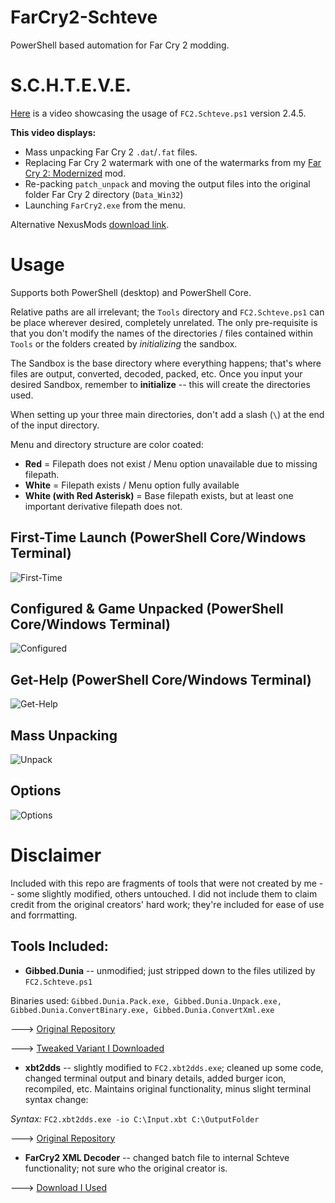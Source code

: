 # FarCry2-Schteve
PowerShell based automation for Far Cry 2 modding.

# S.C.H.T.E.V.E.

[Here](https://youtu.be/Z3FQxDj7SIk) is a video showcasing the usage of `FC2.Schteve.ps1` version 2.4.5.

**This video displays:**
- Mass unpacking Far Cry 2 `.dat`/`.fat` files.
- Replacing Far Cry 2 watermark with one of the watermarks from my [Far Cry 2: Modernized](https://www.nexusmods.com/farcry2/mods/308) mod.
- Re-packing `patch_unpack` and moving the output files into the original folder Far Cry 2 directory (`Data_Win32`)
- Launching `FarCry2.exe` from the menu.

Alternative NexusMods [download link](https://www.nexusmods.com/farcry2/mods/316).

# Usage

Supports both PowerShell (desktop) and PowerShell Core.

Relative paths are all irrelevant; the `Tools` directory and `FC2.Schteve.ps1` can be place wherever desired, completely
unrelated.  The only pre-requisite is that you don't modify the names of the directories / files contained within `Tools`
or the folders created by *initializing* the sandbox.

The Sandbox is the base directory where everything happens; that's where files are output, converted, decoded, packed, etc.  Once 
you input your desired Sandbox, remember to **initialize** -- this will create the directories used.

When setting up your three main directories, don't add a slash (`\`) at the end of the input directory.

Menu and directory structure are color coated:
- **Red** = Filepath does not exist / Menu option unavailable due to missing filepath.
- **White** = Filepath exists / Menu option fully available
- **White (with Red Asterisk)** = Base filepath exists, but at least one important derivative filepath does not.

## First-Time Launch (PowerShell Core/Windows Terminal)
![First-Time](https://cdn.discordapp.com/attachments/855920119292362802/931315377500225626/unknown.png)

## Configured & Game Unpacked (PowerShell Core/Windows Terminal)
![Configured](https://cdn.discordapp.com/attachments/855920119292362802/931323131149316126/unknown.png)

## Get-Help (PowerShell Core/Windows Terminal)
![Get-Help](https://cdn.discordapp.com/attachments/855920119292362802/931316369805443132/unknown.png)

## Mass Unpacking
![Unpack](https://cdn.discordapp.com/attachments/620986290317426698/834317841737580554/unknown.png)

## Options
![Options](https://cdn.discordapp.com/attachments/620986290317426698/834312774695256104/unknown.png)

# Disclaimer
Included with this repo are fragments of tools that were not created by me -- some slightly modified, others untouched.
I did not include them to claim credit from the original creators' hard work; they're included for ease of use and forrmatting.

## Tools Included:
- **Gibbed.Dunia** -- unmodified; just stripped down to the files utilized by `FC2.Schteve.ps1`

Binaries used: `Gibbed.Dunia.Pack.exe, Gibbed.Dunia.Unpack.exe, Gibbed.Dunia.ConvertBinary.exe, Gibbed.Dunia.ConvertXml.exe` 
 
 ---> [Original Repository](https://github.com/gibbed/Gibbed.Dunia)

 ---> [Tweaked Variant I Downloaded](https://www.moddb.com/downloads/start/190103)

- **xbt2dds** -- slightly modified to `FC2.xbt2dds.exe`; cleaned up some code, changed terminal output and binary details, added burger icon, recompiled, etc.
Maintains original functionality, minus slight terminal syntax change:

*Syntax:* `FC2.xbt2dds.exe -io C:\Input.xbt C:\OutputFolder`

 ---> [Original Repository](https://github.com/cra0kalo/xbt2dds)

- **FarCry2 XML Decoder** -- changed batch file to internal Schteve functionality; not sure who the original creator is.

 ---> [Download I Used](https://www.moddb.com/downloads/start/195283)
